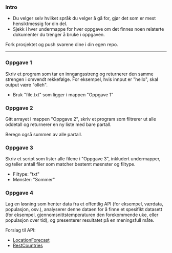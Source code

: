 ### Intro
- Du velger selv hvilket språk du velger å gå for, gjør det som er mest hensiktmessig for din del. 
- Sjekk i hver undermappe for hver oppgave om det finnes noen relaterte dokumenter du trenger å bruke i oppgaven. 

Fork prosjektet og push svarene dine i din egen repo. 

---

### Oppgave 1

Skriv et program som tar en inngangsstreng og returnerer den samme strengen i omvendt rekkefølge. For eksempel, hvis innput er "hello", skal output være "olleh".

- Bruk "file.txt" som ligger i mappen "Oppgave 1"

### Oppgave 2

Gitt arrayet i mappen "Oppgave 2", skriv et program som filtrerer ut alle oddetall og returnerer en ny liste med bare partall.

Beregn også summen av alle partall. 

### Oppgave 3 

Skriv et script som lister alle filene i "Oppgave 3", inkludert undermapper, og teller antall filer som matcher bestemt møsnster og filtype. 

- Filtype: "txt"
- Mønster: "Sommer"

### Oppgave 4 

Lag en løsning som henter data fra et offentlig API (for eksempel, værdata, populasjon, osv.), analyserer denne dataen for å finne et spesifikt datasett (for eksempel, gjennomsnittstemperaturen den forekommende uke, eller populasjon over tid), og presenterer resultatet på en meningsfull måte. 

Forslag til API: 
- [LocationForecast](https://api.met.no/weatherapi/locationforecast/2.0/documentation)
- [RestCountries](https://restcountries.com/)